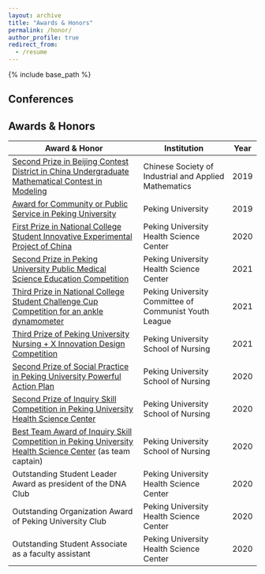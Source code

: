 ```yaml
---
layout: archive
title: "Awards & Honors"
permalink: /honor/
author_profile: true
redirect_from:
  - /resume
---
```


{% include base_path %}

## Conferences



## Awards & Honors

| Award & Honor | Institution | Year |
| -------------- | --- | ---------------- |
| [Second Prize in Beijing Contest District in China Undergraduate Mathematical Contest in Modeling](http://yanweijin.github.io/images/BJ_math_sec.png) | Chinese Society of Industrial and Applied Mathematics | 2019 |
| [Award for Community or Public Service in Peking University](http://yanweijin.github.io/images/community_public.png) | Peking University | 2019 |
| [First Prize in National College Student Innovative Experimental Project of China](http://yanweijin.github.io/images/guide_first.png) | Peking University Health Science Center | 2020 |
| [Second Prize in Peking University Public Medical Science Education Competition](http://yanweijin.github.io/images/publichealthsec.png) | Peking University Health Science Center | 2021 |
| [Third Prize in National College Student Challenge Cup Competition for an ankle dynamometer](http://yanweijin.github.io/images/challenge.png) | Peking University Committee of Communist Youth League | 2021 |
| [Third Prize of Peking University Nursing + X Innovation Design Competition](http://yanweijin.github.io/images/nursingX.png) | Peking University School of Nursing | 2021 |
| [Second Prize of Social Practice in Peking University Powerful Action Plan](http://yanweijin.github.io/images/powersec.png) | Peking University School of Nursing | 2020 |
| [Second Prize of Inquiry Skill Competition in Peking University Health Science Center](http://yanweijin.github.io/images/skillsec.png) | Peking University School of Nursing | 2020 |
| [Best Team Award of Inquiry Skill Competition in Peking University Health Science Center](http://yanweijin.github.io/images/skillgroup.png) (as team captain) | Peking University School of Nursing | 2020 |
| Outstanding Student Leader Award as president of the DNA Club | Peking University Health Science Center | 2020 |
| Outstanding Organization Award of Peking University Club | Peking University Health Science Center | 2020 |
| Outstanding Student Associate as a faculty assistant | Peking University Health Science Center | 2020 |
